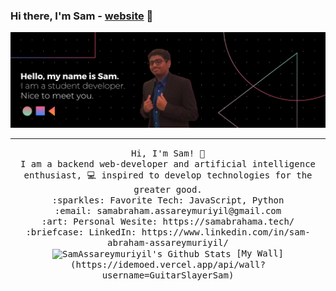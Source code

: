 ### Hi there, I'm Sam - [website] 👋
<img src="https://raw.githubusercontent.com/SamAssareymuriyil/SamAssareymuriyil/master/samBanner.png?token=ALNAGJ7SXG3MW5YD2BFFAL3ANRR2Q"/>
 <hr></hr>
<p align="center">
  <samp>
    Hi, I'm Sam! 👋 <br>
    I am a backend web-developer and artificial intelligence enthusiast, 💻 inspired to develop technologies for the greater good. <br>
    :sparkles: Favorite Tech: JavaScript, Python <br
    :notebook: I’m currently learning React and improving my knowledge of JS <br>
    :email:	samabraham.assareymuriyil@gmail.com <br>
    :art: Personal Wesite: https://samabrahama.tech/ <br>
    :briefcase: LinkedIn: https://www.linkedin.com/in/sam-abraham-assareymuriyil/ <br>
   <img align="center" alt="SamAssareymuriyil's Github Stats" src="https://github-readme-stats.codestackr.vercel.app/api?username=SamAssareymuriyil&show_icons=true&hide_border=true" />
   [My Wall](https://idemoed.vercel.app/api/wall?username=GuitarSlayerSam)
  </samp>
</p>

[website]: https://samabrahama.tech/
